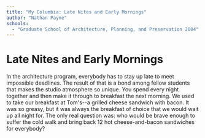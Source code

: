 ```yaml
---
title: "My Columbia: Late Nites and Early Mornings"
author: "Nathan Payne"
schools:
  - "Graduate School of Architecture, Planning, and Preservation 2004"
---
```


# Late Nites and Early Mornings

In the architecture program, everybody has to stay up late to meet impossible deadlines. The result of that is a bond among fellow students that makes the studio atmosphere so unique. You spend every night together and then make it through to breakfast the next morning. We used to take our breakfast at Tom's--a grilled cheese sandwich with bacon. It was so greasy, but it was always the breakfast of choice that we would wait up all night for. The only real question was: who would be brave enough to suffer the cold walk and bring back 12 hot cheese-and-bacon sandwiches for everybody?
